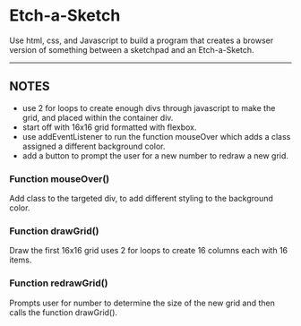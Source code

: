 # Etch-a-Sketch

Use html, css, and Javascript to build a program that creates a browser version of something between a sketchpad and an Etch-a-Sketch.

***
## NOTES
* use 2 for loops to create enough divs through javascript to make the grid, and placed within the container div.
* start off with 16x16 grid formatted with flexbox.
* use addEventListener to run the function mouseOver which adds a class assigned a different background color.
* add a button to prompt the user for a new number to redraw a new grid.


### Function mouseOver()
Add class to the targeted div, to add different styling to the background color.

### Function drawGrid()
Draw the first 16x16 grid uses 2 for loops to create 16 columns each with 16 items.

### Function redrawGrid()
Prompts user for number to determine the size of the new grid and then calls the function drawGrid().


